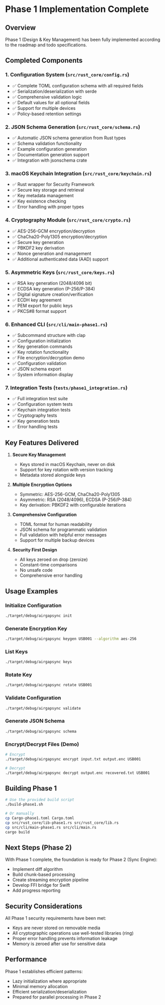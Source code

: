 # Phase 1 Implementation Complete

## Overview

Phase 1 (Design & Key Management) has been fully implemented according to the roadmap and todo specifications.

## Completed Components

### 1. Configuration System (`src/rust_core/config.rs`)
- ✅ Complete TOML configuration schema with all required fields
- ✅ Serialization/deserialization with serde
- ✅ Comprehensive validation logic
- ✅ Default values for all optional fields
- ✅ Support for multiple devices
- ✅ Policy-based retention settings

### 2. JSON Schema Generation (`src/rust_core/schema.rs`)
- ✅ Automatic JSON schema generation from Rust types
- ✅ Schema validation functionality
- ✅ Example configuration generation
- ✅ Documentation generation support
- ✅ Integration with jsonschema crate

### 3. macOS Keychain Integration (`src/rust_core/keychain.rs`)
- ✅ Rust wrapper for Security Framework
- ✅ Secure key storage and retrieval
- ✅ Key metadata management
- ✅ Key existence checking
- ✅ Error handling with proper types

### 4. Cryptography Module (`src/rust_core/crypto.rs`)
- ✅ AES-256-GCM encryption/decryption
- ✅ ChaCha20-Poly1305 encryption/decryption
- ✅ Secure key generation
- ✅ PBKDF2 key derivation
- ✅ Nonce generation and management
- ✅ Additional authenticated data (AAD) support

### 5. Asymmetric Keys (`src/rust_core/keys.rs`)
- ✅ RSA key generation (2048/4096 bit)
- ✅ ECDSA key generation (P-256/P-384)
- ✅ Digital signature creation/verification
- ✅ ECDH key agreement
- ✅ PEM export for public keys
- ✅ PKCS#8 format support

### 6. Enhanced CLI (`src/cli/main-phase1.rs`)
- ✅ Subcommand structure with clap
- ✅ Configuration initialization
- ✅ Key generation commands
- ✅ Key rotation functionality
- ✅ File encryption/decryption demo
- ✅ Configuration validation
- ✅ JSON schema export
- ✅ System information display

### 7. Integration Tests (`tests/phase1_integration.rs`)
- ✅ Full integration test suite
- ✅ Configuration system tests
- ✅ Keychain integration tests
- ✅ Cryptography tests
- ✅ Key generation tests
- ✅ Error handling tests

## Key Features Delivered

1. **Secure Key Management**
   - Keys stored in macOS Keychain, never on disk
   - Support for key rotation with version tracking
   - Metadata stored alongside keys

2. **Multiple Encryption Options**
   - Symmetric: AES-256-GCM, ChaCha20-Poly1305
   - Asymmetric: RSA (2048/4096), ECDSA (P-256/P-384)
   - Key derivation: PBKDF2 with configurable iterations

3. **Comprehensive Configuration**
   - TOML format for human readability
   - JSON schema for programmatic validation
   - Full validation with helpful error messages
   - Support for multiple backup devices

4. **Security First Design**
   - All keys zeroed on drop (zeroize)
   - Constant-time comparisons
   - No unsafe code
   - Comprehensive error handling

## Usage Examples

### Initialize Configuration
```bash
./target/debug/airgapsync init
```

### Generate Encryption Key
```bash
./target/debug/airgapsync keygen USB001 --algorithm aes-256
```

### List Keys
```bash
./target/debug/airgapsync keys
```

### Rotate Key
```bash
./target/debug/airgapsync rotate USB001
```

### Validate Configuration
```bash
./target/debug/airgapsync validate
```

### Generate JSON Schema
```bash
./target/debug/airgapsync schema
```

### Encrypt/Decrypt Files (Demo)
```bash
# Encrypt
./target/debug/airgapsync encrypt input.txt output.enc USB001

# Decrypt
./target/debug/airgapsync decrypt output.enc recovered.txt USB001
```

## Building Phase 1

```bash
# Use the provided build script
./build-phase1.sh

# Or manually
cp Cargo-phase1.toml Cargo.toml
cp src/rust_core/lib-phase1.rs src/rust_core/lib.rs
cp src/cli/main-phase1.rs src/cli/main.rs
cargo build
```

## Next Steps (Phase 2)

With Phase 1 complete, the foundation is ready for Phase 2 (Sync Engine):
- Implement diff algorithm
- Build chunk-based processing
- Create streaming encryption pipeline
- Develop FFI bridge for Swift
- Add progress reporting

## Security Considerations

All Phase 1 security requirements have been met:
- Keys are never stored on removable media
- All cryptographic operations use well-tested libraries (ring)
- Proper error handling prevents information leakage
- Memory is zeroed after use for sensitive data

## Performance

Phase 1 establishes efficient patterns:
- Lazy initialization where appropriate
- Minimal memory allocation
- Efficient serialization/deserialization
- Prepared for parallel processing in Phase 2